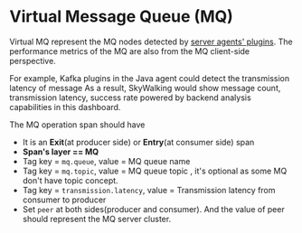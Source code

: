 
# Virtual Message Queue (MQ)

Virtual MQ represent the MQ nodes detected by [server agents' plugins](server-agents.md). The performance
metrics of the MQ are also from the MQ client-side perspective.

For example, Kafka plugins in the Java agent could detect the transmission latency of message
As a result, SkyWalking would show message count, transmission latency, success rate powered by backend analysis capabilities in this dashboard.

The MQ operation span should have
- It is an **Exit**(at producer side) or **Entry**(at consumer side) span
- **Span's layer == MQ**
- Tag key = `mq.queue`, value = MQ queue name
- Tag key = `mq.topic`, value = MQ queue topic , it's optional as some MQ don't have topic concept.
- Tag key = `transmission.latency`, value = Transmission latency from consumer to producer
- Set `peer` at both sides(producer and consumer). And the value of peer should represent the MQ server cluster.